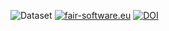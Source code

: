 ![Dataset](https://img.shields.io/badge/Amharic--DBpedia-1.0.0-blue)
[![fair-software.eu](https://img.shields.io/badge/fair--software.eu-%E2%97%8F%E2%97%8F%E2%97%8F%E2%97%8F%E2%97%8F-brightgreen)](https://fair-software.eu)
[![DOI](https://zenodo.org/badge/DOI/10.5281/zenodo.13357252.svg)](https://doi.org/10.5281/zenodo.13357252)
